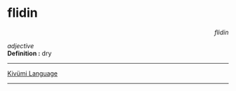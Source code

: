 
# flidin

<div align="right"><i>flidin</i></div>

*adjective*  
**Definition :** dry  

---

[Kivümi Language](../README.md)

---
